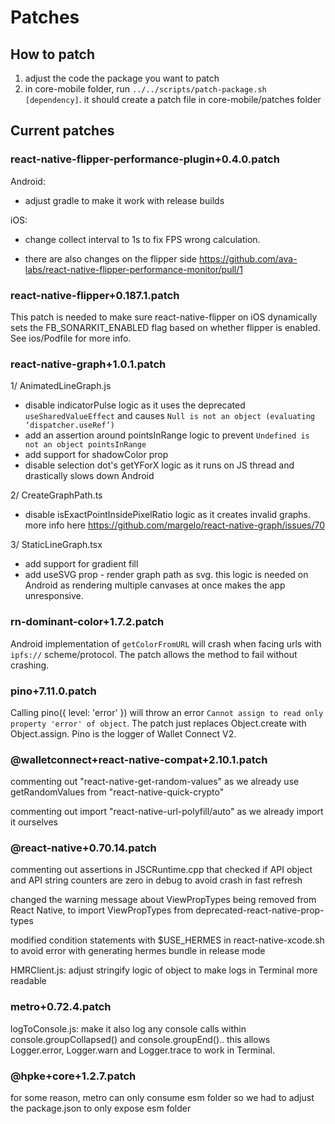 # Patches

## How to patch

1. adjust the code the package you want to patch
2. in core-mobile folder, run `../../scripts/patch-package.sh [dependency]`. it should create a patch file in core-mobile/patches folder

## Current patches

### react-native-flipper-performance-plugin+0.4.0.patch

Android:

- adjust gradle to make it work with release builds

iOS:

- change collect interval to 1s to fix FPS wrong calculation.

- there are also changes on the flipper side https://github.com/ava-labs/react-native-flipper-performance-monitor/pull/1

### react-native-flipper+0.187.1.patch

This patch is needed to make sure react-native-flipper on iOS dynamically sets the FB_SONARKIT_ENABLED flag based on whether flipper is enabled. See ios/Podfile for more info.

### react-native-graph+1.0.1.patch

1/ AnimatedLineGraph.js

- disable indicatorPulse logic as it uses the deprecated `useSharedValueEffect` and causes `Null is not an object (evaluating ‘dispatcher.useRef’)`
- add an assertion around pointsInRange logic to prevent `Undefined is not an object pointsInRange`
- add support for shadowColor prop
- disable selection dot's getYForX logic as it runs on JS thread and drastically slows down Android

2/ CreateGraphPath.ts

- disable isExactPointInsidePixelRatio logic as it creates invalid graphs. more info here https://github.com/margelo/react-native-graph/issues/70

3/ StaticLineGraph.tsx

- add support for gradient fill
- add useSVG prop - render graph path as svg. this logic is needed on Android as rendering multiple canvases at once makes the app unresponsive.

### rn-dominant-color+1.7.2.patch

Android implementation of `getColorFromURL` will crash when facing urls with `ipfs://` scheme/protocol. The patch allows the method to fail without crashing.

### pino+7.11.0.patch

Calling pino({ level: 'error' }) will throw an error `Cannot assign to read only property 'error' of object`. The patch just replaces Object.create with Object.assign. Pino is the logger of Wallet Connect V2.

### @walletconnect+react-native-compat+2.10.1.patch

commenting out "react-native-get-random-values" as we already use getRandomValues from "react-native-quick-crypto"

commenting out import "react-native-url-polyfill/auto" as we already import it ourselves

### @react-native+0.70.14.patch

commenting out assertions in JSCRuntime.cpp that checked if API object and API string counters are zero in debug to avoid crash in fast refresh

changed the warning message about ViewPropTypes being removed from React Native, to import ViewPropTypes from deprecated-react-native-prop-types

modified condition statements with $USE_HERMES in react-native-xcode.sh to avoid error with generating hermes bundle in release mode

HMRClient.js: adjust stringify logic of object to make logs in Terminal more readable

### metro+0.72.4.patch

logToConsole.js: make it also log any console calls within console.groupCollapsed() and console.groupEnd().. this allows Logger.error, Logger.warn and Logger.trace to work in Terminal.

### @hpke+core+1.2.7.patch

for some reason, metro can only consume esm folder so we had to adjust the package.json to only expose esm folder
